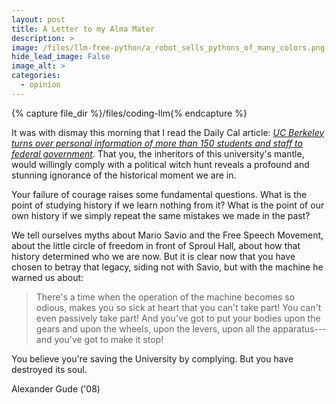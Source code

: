 ```yaml
---
layout: post
title: A Letter to my Alma Mater
description: >
image: /files/llm-free-python/a_robot_sells_pythons_of_many_colors.png
hide_lead_image: False
image_alt: >
categories:
  - opinion
---
```


{% capture file_dir %}/files/coding-llm{% endcapture %}

It was with dismay this morning that I read the Daily Cal article: [<cite
class="newspaper">UC Berkeley turns over personal information of more than 150
students and staff to federal government</cite>][cal]. That you, the
inheritors of this university's mantle, would willingly comply with a
political witch hunt reveals a profound and stunning ignorance of the
historical moment we are in.

[cal]: https://www.dailycal.org/news/campus/uc-berkeley-turns-over-personal-information-of-more-than-150-students-and-staff-to-federal/article_a4aad3e1-bbba-42cc-92d7-a7964d9641c5.html

Your failure of courage raises some fundamental questions. What is the point
of studying history if we learn nothing from it? What is the point of our own
history if we simply repeat the same mistakes we made in the past?

We tell ourselves myths about Mario Savio and the Free Speech Movement, about
the little circle of freedom in front of Sproul Hall, about how that history
determined who we are now. But it is clear now that you have chosen to betray
that legacy, siding not with Savio, but with the machine he warned us about:

> There's a time when the operation of the machine becomes so odious, makes
> you so sick at heart that you can't take part! You can't even passively take
> part! And you've got to put your bodies upon the gears and upon the wheels,
> upon the levers, upon all the apparatus---and you've got to make it stop!

You believe you're saving the University by complying. But you have destroyed
its soul.


Alexander Gude ('08)
